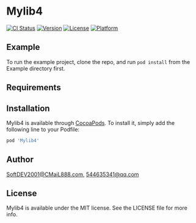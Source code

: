 # Mylib4

[![CI Status](https://img.shields.io/travis/SoftDEV2001@CMaiL888.com/Mylib4.svg?style=flat)](https://travis-ci.org/SoftDEV2001@CMaiL888.com/Mylib4)
[![Version](https://img.shields.io/cocoapods/v/Mylib4.svg?style=flat)](https://cocoapods.org/pods/Mylib4)
[![License](https://img.shields.io/cocoapods/l/Mylib4.svg?style=flat)](https://cocoapods.org/pods/Mylib4)
[![Platform](https://img.shields.io/cocoapods/p/Mylib4.svg?style=flat)](https://cocoapods.org/pods/Mylib4)

## Example

To run the example project, clone the repo, and run `pod install` from the Example directory first.

## Requirements

## Installation

Mylib4 is available through [CocoaPods](https://cocoapods.org). To install
it, simply add the following line to your Podfile:

```ruby
pod 'Mylib4'
```

## Author

SoftDEV2001@CMaiL888.com, 544635341@qq.com

## License

Mylib4 is available under the MIT license. See the LICENSE file for more info.
